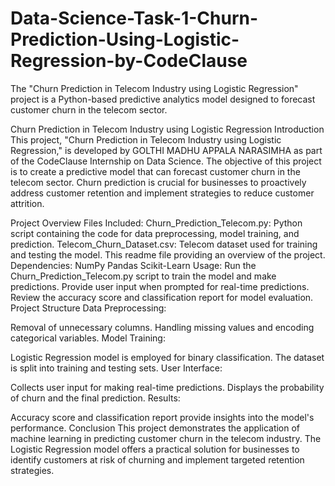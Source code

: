 # Data-Science-Task-1-Churn-Prediction-Using-Logistic-Regression-by-CodeClause
The "Churn Prediction in Telecom Industry using Logistic Regression" project is a Python-based predictive analytics model designed to forecast customer churn in the telecom sector.

Churn Prediction in Telecom Industry using Logistic Regression
Introduction
This project, "Churn Prediction in Telecom Industry using Logistic Regression," is developed by GOLTHI MADHU APPALA NARASIMHA as part of the CodeClause Internship on Data Science. The objective of this project is to create a predictive model that can forecast customer churn in the telecom sector. Churn prediction is crucial for businesses to proactively address customer retention and implement strategies to reduce customer attrition.

Project Overview
Files Included:
Churn_Prediction_Telecom.py: Python script containing the code for data preprocessing, model training, and prediction.
Telecom_Churn_Dataset.csv: Telecom dataset used for training and testing the model.
 This readme file providing an overview of the project.
Dependencies:
NumPy
Pandas
Scikit-Learn
Usage:
Run the Churn_Prediction_Telecom.py script to train the model and make predictions.
Provide user input when prompted for real-time predictions.
Review the accuracy score and classification report for model evaluation.
Project Structure
Data Preprocessing:

Removal of unnecessary columns.
Handling missing values and encoding categorical variables.
Model Training:

Logistic Regression model is employed for binary classification.
The dataset is split into training and testing sets.
User Interface:

Collects user input for making real-time predictions.
Displays the probability of churn and the final prediction.
Results:

Accuracy score and classification report provide insights into the model's performance.
Conclusion
This project demonstrates the application of machine learning in predicting customer churn in the telecom industry. The Logistic Regression model offers a practical solution for businesses to identify customers at risk of churning and implement targeted retention strategies.
